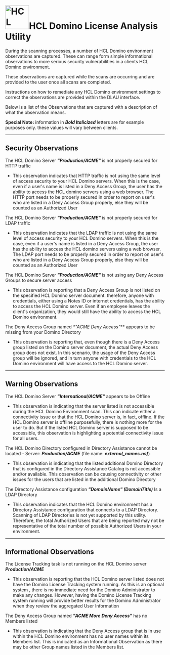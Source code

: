 <h1><img src="https://www.hcltechsw.com/wps/wcm/connect/30a9835c-7d44-4b53-8302-9357b6e41b65/HCL+Domino_Color_Icon_300.png?MOD=AJPERES&CACHEID=ROOTWORKSPACE-30a9835c-7d44-4b53-8302-9357b6e41b65-o8PYNwY" alt="HCL Domino" width="75px;">HCL Domino License Analysis Utility</h1>

During the scanning processes, a number of HCL Domino environment observations are captured. These can range form simple informational observations to more serious security vulnerabilities in a clients HCL Domino environment.

These observations are captured while the scans are occurring and are provided to the user once all scans are completed.

Instructions on how to remediate any HCL Domino environment settings to correct the observations are provided within the DLAU interface.

Below is a list of the Observations that are captured with a description of what the observation means.

**Special Note:** information in **_Bold Italicized_** letters are for example purposes only. these values will vary between clients.

___
## Security Observations

The HCL Domino Server **_"Production/ACME"_** is not properly secured for HTTP traffic

- This observation indicates that HTTP traffic is not using the same level of access security to your HCL Domino servers. When this is the case, even if a user's name is listed in a Deny Access Group, the user has the ability to access the HCL domino servers using a web browser. The HTTP port needs to be properly secured in order to report on user's who are listed in a Deny Access Group properly, else they will be counted as an Authorized User


The HCL Domino Server **_"Production/ACME"_** is not properly secured for LDAP traffic

- This observation indicates that the LDAP traffic is not using the same level of access security to your HCL Domino servers. When this is the case, even if a user's name is listed in a Deny Access Group, the user has the ability to access the HCL domino servers using a web browser. The LDAP port needs to be properly secured in order to report on user's who are listed in a Deny Access Group properly, else they will be counted as an Authorized User

The HCL Domino Server **_"Production/ACME"_** is not using any Deny Access Groups to secure server access

- This observation is reporting that a Deny Access Group is not listed on the specified HCL Domino server document. therefore, anyone with credentials, either using a Notes ID or internet credentials, has the ability to access the HCL Domino server. Even if an employee leaves the client's organization, they would still have the ability to access the HCL Domino environment.

The Deny Access Group named _*"ACME Deny Access"_** appears to be missing from your Domino Directory

- This observation is reporting that, even though there is a Deny Access group listed on the Domino server document, the actual Deny Access group does not exist. In this scenario, the usage of the Deny Access group will be ignored, and in turn anyone with credentials to the HCL Domino environment will have access to the HCL Domino server.

___
## Warning Observations

The HCL Domino Server **_"International/ACME"_** appears to be Offline

- This observation is indicating that the server listed is not accessible during the HCL Domino Environment scan. This can indicate either a connectivity issue or that the HCL Domino server is, in fact, offline. If the HCL Domino server is offline purposefully, there is nothing more for the user to do. But if the listed HCL Domino server is supposed to be accessible, this observation is highlighting a potential connectivity issue for all users.

The HCL Domino Directory configured in Directory Assistance cannot be located - Server: **_Production/ACME_** (file name: **_external_names.nsf_**)

- This observation is indicating that the listed additional Domino Directory that is configured in the Directory Assistance Catalog is not accessible and/or available. This observation can be causing connectivity or other issues for the users that are listed in the additional Domino Directory

The Directory Assistance configuration **_"DomainName" (DomainTitle)_** Is a LDAP Directory

- This observation indicates that the HCL Domino environment has a Directory Assistance configuration that connects to a LDAP Directory. Scanning of LDAP Directories is not yet supported by this utility. Therefore, the total Authorized Users that are being reported may not be representative of the total number of possible Authorized Users in your environment.

___
## Informational Observations

The License Tracking task is not running on the HCL Domino server **_Production/ACME_**

- This observation is reporting that the HCL Domino server listed does not have the Domino License Tracking system running. As this is an optional system , there is no immediate need for the Domino Administrator to make any changes. However, having the Domino License Tracking system running will provide better results for the Domino Administrator when they review the aggregated User Information

The Deny Access Group named **_"ACME More Deny Access"_** has no Members listed

- This observation is indicating that the Deny Access group that is in use within the HCL Domino environment has no user names within its Members list. This is indicated as an Informational Observation as there may be other Group names listed in the Members list.
